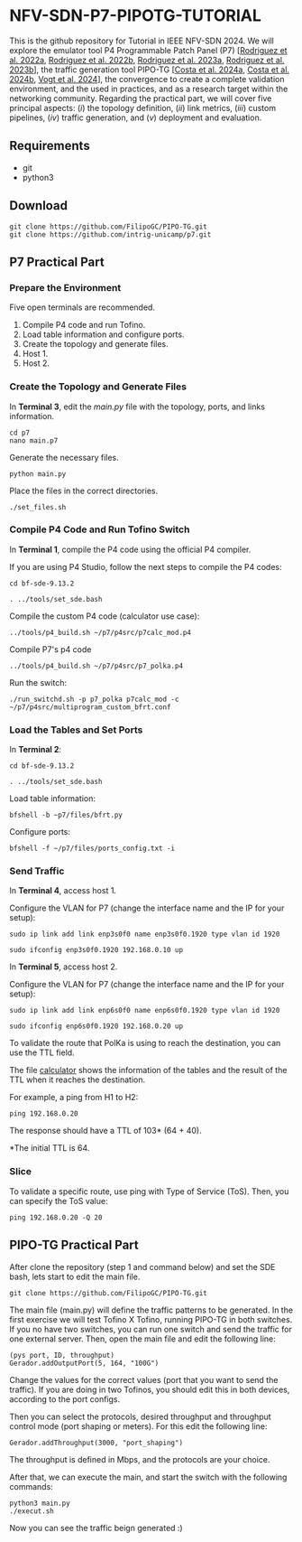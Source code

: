 # NFV-SDN-P7-PIPOTG-TUTORIAL

This is the github repository for Tutorial in IEEE NFV-SDN 2024. We will explore the emulator tool P4 Programmable Patch Panel (P7) [[Rodriguez et al. 2022a](https://opennetworking.org/wp-content/uploads/2022/05/Fabricio-Rodriguez-Final-Slide-Deck-1.pdf), [Rodriguez et  al. 2022b](https://doi.org/10.1145/3546037.3546046), [Rodriguez et al. 2023a](https://doi.org/10.5753/sbrc_estendido.2023.759), [Rodriguez et al. 2023b](https://doi.org/10.1109/NetSoft57336.2023.10175488)], the traffic generation tool PIPO-TG [[Costa et al. 2024a](https://doi.org/10.1109/NOMS59830.2024.10575636), [Costa et al. 2024b](https://doi.org/10.5753/sbrc_estendido.2024.3381), [Vogt et al. 2024](https://doi.org/10.1145/3672202.3673743)], the convergence to create a complete validation environment, and the used in practices, and as a research target within the networking community. Regarding the practical part, we will cover five principal aspects: (*i*) the topology definition, (*ii*) link metrics, (*iii*) custom pipelines, (*iv*) traffic generation, and (*v*) deployment and evaluation.

## Requirements

- git 
- python3

## Download

```
git clone https://github.com/FilipoGC/PIPO-TG.git
git clone https://github.com/intrig-unicamp/p7.git

```

## P7 Practical Part

### Prepare the Environment

Five open terminals are recommended.

1. Compile P4 code and run Tofino.
2. Load table information and configure ports.
3. Create the topology and generate files.
4. Host 1.
5. Host 2.

### Create the Topology and Generate Files

In **Terminal 3**, edit the *main.py* file with the topology, ports, and links information.

```
cd p7
nano main.p7
```

Generate the necessary files.
```
python main.py
```

Place the files in the correct directories.
```
./set_files.sh
```

### Compile P4 Code and Run Tofino Switch

In **Terminal 1**, compile the P4 code using the official P4 compiler.

If you are using P4 Studio, follow the next steps to compile the P4 codes:

```
cd bf-sde-9.13.2
```
```
. ../tools/set_sde.bash
```
Compile the custom P4 code (calculator use case):
```
../tools/p4_build.sh ~/p7/p4src/p7calc_mod.p4 
```
Compile P7's p4 code

```
../tools/p4_build.sh ~/p7/p4src/p7_polka.p4
```

Run the switch:

```
./run_switchd.sh -p p7_polka p7calc_mod -c ~/p7/p4src/multiprogram_custom_bfrt.conf
```

### Load the Tables and Set Ports

In **Terminal 2**:
```
cd bf-sde-9.13.2
```
```
. ../tools/set_sde.bash
```
Load table information:
```
bfshell -b ~p7/files/bfrt.py
```
Configure ports:
```
bfshell -f ~/p7/files/ports_config.txt -i
```

### Send Traffic

In **Terminal 4**, access host 1.

Configure the VLAN for P7 (change the interface name and the IP for your setup):

```
sudo ip link add link enp3s0f0 name enp3s0f0.1920 type vlan id 1920
```
```
sudo ifconfig enp3s0f0.1920 192.168.0.10 up
```

In **Terminal 5**, access host 2.

Configure the VLAN for P7 (change the interface name and the IP for your setup):
```
sudo ip link add link enp6s0f0 name enp6s0f0.1920 type vlan id 1920
```
```
sudo ifconfig enp6s0f0.1920 192.168.0.20 up

```

To validate the route that PolKa is using to reach the destination, you can use the TTL field.

The file [calculator](https://docs.google.com/spreadsheets/d/19dWWfbyr4qZv1m4FIzHOO8c77znra906RL7u58ySk80/edit?usp=sharing) shows the information of the tables and the result of the TTL when it reaches the destination.

For example, a ping from H1 to H2:

```
ping 192.168.0.20
```

The response should have a TTL of 103* (64 + 40).

\*The initial TTL is 64.

### Slice

To validate a specific route, use ping with Type of Service (ToS). Then, you can specify the ToS value:

```
ping 192.168.0.20 -Q 20
```

## PIPO-TG Practical Part

After clone the repository (step 1 and command below) and set the SDE bash, lets start to edit the main file.
```
git clone https://github.com/FilipoGC/PIPO-TG.git
```
The main file (main.py) will define the traffic patterns to be generated. In the first exercise we will test Tofino X Tofino, running PIPO-TG in both switches. If you no have two switches, you can run one switch and send the traffic for one external server. Then, open the main file and edit the following line:

```
(pys port, ID, throughput)
Gerador.addOutputPort(5, 164, "100G") 
```
Change the values for the correct values (port that you want to send the traffic). If you are doing in two Tofinos, you should edit this in both devices, according to the port configs.

Then you can select the protocols, desired throughput and throughput control mode (port shaping or meters). For this edit the following line:

```
Gerador.addThroughput(3000, "port_shaping")
```
The throughput is defined in Mbps, and the protocols are your choice.

After that, we can execute the main, and start the switch with the following commands:
```
python3 main.py
./execut.sh
```

Now you can see the traffic beign generated :) 

